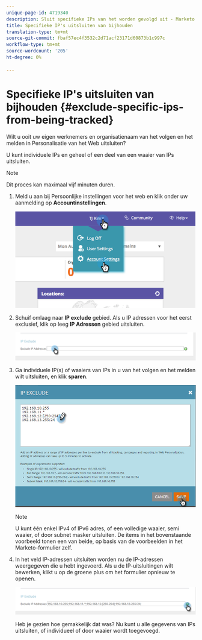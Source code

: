 ```yaml
---
unique-page-id: 4719340
description: Sluit specifieke IPs van het worden gevolgd uit - Marketo Docs - de Documentatie van het Product
title: Specifieke IP's uitsluiten van bijhouden
translation-type: tm+mt
source-git-commit: fbaf57ec4f3532c2d71acf23171d60873b1c997c
workflow-type: tm+mt
source-wordcount: '205'
ht-degree: 0%

---
```



# Specifieke IP&#39;s uitsluiten van bijhouden {#exclude-specific-ips-from-being-tracked}

Wilt u ooit uw eigen werknemers en organisatienaam van het volgen en het melden in Personalisatie van het Web uitsluiten?

U kunt individuele IPs en geheel of een deel van een waaier van IPs uitsluiten.

>[!NOTE]
>
>Dit proces kan maximaal vijf minuten duren.

1. Meld u aan bij Persoonlijke instellingen voor het web en klik onder uw aanmelding op **Accountinstellingen**.

   ![](assets/image2014-11-19-19-3a25-3a41.png)

1. Schuif omlaag naar **IP exclude** gebied. Als u IP adressen voor het eerst exclusief, klik op leeg **IP Adressen** gebied uitsluiten.

   ![](assets/image2016-11-4-10-3a27-3a1.png)

1. Ga individuele IP(s) of waaiers van IPs in u van het volgen en het melden wilt uitsluiten, en klik **sparen**.

   ![](assets/exclude-ips-form-hands.png)

   >[!NOTE]
   >
   >U kunt één enkel IPv4 of IPv6 adres, of een volledige waaier, semi waaier, of door subnet masker uitsluiten. De items in het bovenstaande voorbeeld tonen een van beide, op basis van de voorbeelden in het Marketo-formulier zelf.

1. In het veld IP-adressen uitsluiten worden nu de IP-adressen weergegeven die u hebt ingevoerd. Als u de IP-uitsluitingen wilt bewerken, klikt u op de groene plus om het formulier opnieuw te openen.

   ![](assets/exclude-ips-after.png)

   Heb je gezien hoe gemakkelijk dat was? Nu kunt u alle gegevens van IPs uitsluiten, of individueel of door waaier wordt toegevoegd.
